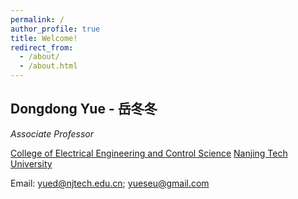 ```yaml
---
permalink: /
author_profile: true
title: Welcome!
redirect_from: 
  - /about/
  - /about.html
---
```


## Dongdong Yue - 岳冬冬
*Associate Professor*
<br/>

[College of Electrical Engineering and Control Science](https://eecs.njtech.edu.cn/)
[Nanjing Tech University](https://en.njtech.edu.cn/)

Email: <yued@njtech.edu.cn>; <yueseu@gmail.com>
